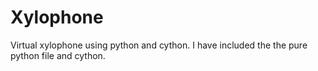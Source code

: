 # Xylophone
Virtual xylophone using python and cython.
I have included the the pure python file and cython.
